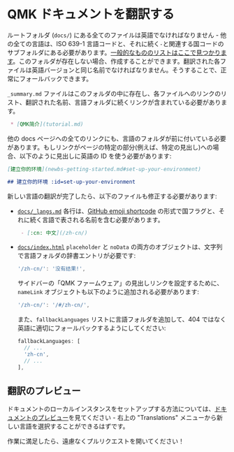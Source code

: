 # QMK ドキュメントを翻訳する

<!---
  original document: 0.9.51:docs/translating.md
  git diff 0.9.51 HEAD -- docs/translating.md | cat
-->

ルートフォルダ (`docs/`) にある全てのファイルは英語でなければなりません - 他の全ての言語は、ISO 639-1 言語コードと、それに続く`-`と関連する国コードのサブフォルダにある必要があります。[一般的なもののリストはここで見つかります](https://www.andiamo.co.uk/resources/iso-language-codes/)。このフォルダが存在しない場合、作成することができます。翻訳された各ファイルは英語バージョンと同じ名前でなければなりません。そうすることで、正常にフォールバックできます。

`_summary.md` ファイルはこのフォルダの中に存在し、各ファイルへのリンクのリスト、翻訳された名前、言語フォルダに続くリンクが含まれている必要があります。

```markdown
 * [QMK简介](tutorial.md)
```

他の docs ページへの全てのリンクにも、言語のフォルダが前に付いている必要があります。もしリンクがページの特定の部分(例えば、特定の見出し)への場合、以下のように見出しに英語の ID を使う必要があります:

```markdown
[建立你的环境](newbs-getting-started.md#set-up-your-environment)

## 建立你的环境 :id=set-up-your-environment
```

新しい言語の翻訳が完了したら、以下のファイルも修正する必要があります:

* [`docs/_langs.md`](https://github.com/qmk/qmk_firmware/blob/master/docs/_langs.md)
各行は、[GitHub emoji shortcode](https://github.com/ikatyang/emoji-cheat-sheet/blob/master/README.md#country-flag) の形式で国フラグと、それに続く言語で表される名前を含む必要があります。

  ```markdown
   - [:cn: 中文](/zh-cn/)
  ```

* [`docs/index.html`](https://github.com/qmk/qmk_firmware/blob/master/docs/index.html)
`placeholder` と `noData` の両方のオブジェクトは、文字列で言語フォルダの辞書エントリが必要です:

  ```js
  '/zh-cn/': '没有结果!',
  ```

   サイドバーの「QMK ファームウェア」の見出しリンクを設定するために、`nameLink` オブジェクトも以下のように追加される必要があります:

  ```js
  '/zh-cn/': '/#/zh-cn/',
  ```

   また、`fallbackLanguages` リストに言語フォルダを追加して、404 ではなく英語に適切にフォールバックするようにしてください:

  ```js
  fallbackLanguages: [
    // ...
    'zh-cn',
    // ...
  ],
  ```

## 翻訳のプレビュー

ドキュメントのローカルインスタンスをセットアップする方法については、[ドキュメントのプレビュー](contributing.md#previewing-the-documentation)を見てください - 右上の "Translations" メニューから新しい言語を選択することができるはずです。

作業に満足したら、遠慮なくプルリクエストを開いてください！
